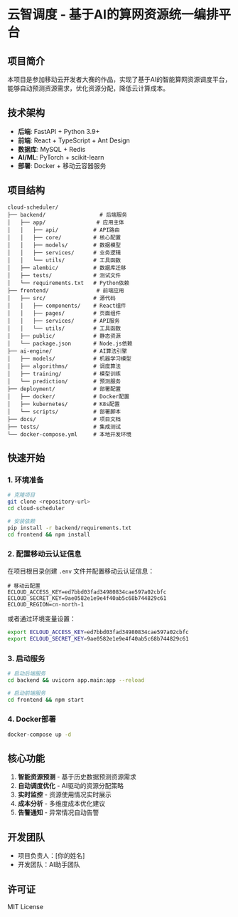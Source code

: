 # 云智调度 - 基于AI的算网资源统一编排平台

## 项目简介

本项目是参加移动云开发者大赛的作品，实现了基于AI的智能算网资源调度平台，能够自动预测资源需求，优化资源分配，降低云计算成本。

## 技术架构

- **后端**: FastAPI + Python 3.9+
- **前端**: React + TypeScript + Ant Design
- **数据库**: MySQL + Redis
- **AI/ML**: PyTorch + scikit-learn
- **部署**: Docker + 移动云容器服务

## 项目结构

```
cloud-scheduler/
├── backend/                 # 后端服务
│   ├── app/                # 应用主体
│   │   ├── api/           # API路由
│   │   ├── core/          # 核心配置
│   │   ├── models/        # 数据模型
│   │   ├── services/      # 业务逻辑
│   │   └── utils/         # 工具函数
│   ├── alembic/           # 数据库迁移
│   ├── tests/             # 测试文件
│   └── requirements.txt   # Python依赖
├── frontend/               # 前端应用
│   ├── src/               # 源代码
│   │   ├── components/    # React组件
│   │   ├── pages/         # 页面组件
│   │   ├── services/      # API服务
│   │   └── utils/         # 工具函数
│   ├── public/            # 静态资源
│   └── package.json       # Node.js依赖
├── ai-engine/             # AI算法引擎
│   ├── models/            # 机器学习模型
│   ├── algorithms/        # 调度算法
│   ├── training/          # 模型训练
│   └── prediction/        # 预测服务
├── deployment/            # 部署配置
│   ├── docker/            # Docker配置
│   ├── kubernetes/        # K8s配置
│   └── scripts/           # 部署脚本
├── docs/                  # 项目文档
├── tests/                 # 集成测试
└── docker-compose.yml     # 本地开发环境
```

## 快速开始

### 1. 环境准备
```bash
# 克隆项目
git clone <repository-url>
cd cloud-scheduler

# 安装依赖
pip install -r backend/requirements.txt
cd frontend && npm install
```

### 2. 配置移动云认证信息
在项目根目录创建 `.env` 文件并配置移动云认证信息：

```env
# 移动云配置
ECLOUD_ACCESS_KEY=ed7bbd03fad34980834cae597a02cbfc
ECLOUD_SECRET_KEY=9ae0582e1e9e4f40ab5c68b744829c61
ECLOUD_REGION=cn-north-1
```

或者通过环境变量设置：
```bash
export ECLOUD_ACCESS_KEY=ed7bbd03fad34980834cae597a02cbfc
export ECLOUD_SECRET_KEY=9ae0582e1e9e4f40ab5c68b744829c61
```

### 3. 启动服务
```bash
# 启动后端服务
cd backend && uvicorn app.main:app --reload

# 启动前端服务
cd frontend && npm start
```

### 4. Docker部署
```bash
docker-compose up -d
```

## 核心功能

1. **智能资源预测** - 基于历史数据预测资源需求
2. **自动调度优化** - AI驱动的资源分配策略
3. **实时监控** - 资源使用情况实时展示
4. **成本分析** - 多维度成本优化建议
5. **告警通知** - 异常情况自动告警

## 开发团队

- 项目负责人：[你的姓名]
- 开发团队：AI助手团队

## 许可证

MIT License